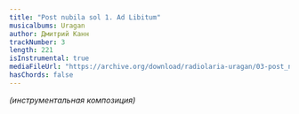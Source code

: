 ```yaml
---
title: "Post nubila sol 1. Ad Libitum"
musicalbums: Uragan
author: Дмитрий Канн
trackNumber: 3
length: 221
isInstrumental: true
mediaFileUrl: "https://archive.org/download/radiolaria-uragan/03-post_nubila_sol_1_ad_libitum.mp3"
hasChords: false
---
```


*(инструментальная композиция)*
